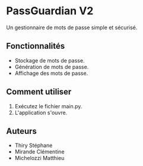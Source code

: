 # PassGuardian V2

Un gestionnaire de mots de passe simple et sécurisé.

## Fonctionnalités

- Stockage de mots de passe.
- Génération de mots de passe.
- Affichage des mots de passe.

## Comment utiliser

1. Exécutez le fichier main.py.
2. L'application s'ouvre.

## Auteurs

- Thiry Stéphane
- Mirande Clémentine
- Michelozzi Matthieu
